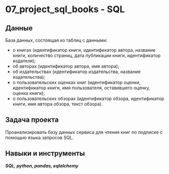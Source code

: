 # 07_project_sql_books - SQL


## Данные

База данных, состоящая из таблиц с данными:
- о книгах (идентификатор книги, идентификатор автора, название книги, количество страниц, дата публикации книги, идентификатор издателя);
- об авторах (идентификатор автора, имя автора);
- об издательствах (идентификатор издательства, название издательства);
- о пользовательских оценках книг (идентификатор оценки, идентификатор книги, имя пользователя, оставившего оценку, оценка книги);
- о пользовательских обзорах (идентификатор обзора, идентификатор книги, имя автора обзора, текст обзора).

## Задача проекта

Проанализировать базу данных сервиса для чтения книг по подписке с помощью языка запросов SQL.

## Навыки и инструменты
***SQL, python, pandas, sqlalchemy***